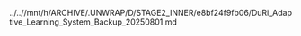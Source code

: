 ../..//mnt/h/ARCHIVE/.UNWRAP/D/STAGE2_INNER/e8bf24f9fb06/DuRi_Adaptive_Learning_System_Backup_20250801.md
